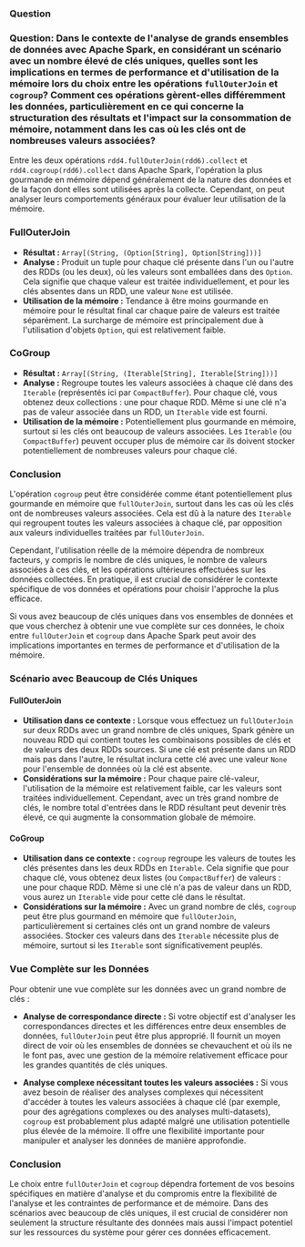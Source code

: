 ### Question

### Question: Dans le contexte de l'analyse de grands ensembles de données avec Apache Spark, en considérant un scénario avec un nombre élevé de clés uniques, quelles sont les implications en termes de performance et d'utilisation de la mémoire lors du choix entre les opérations `fullOuterJoin` et `cogroup`? Comment ces opérations gèrent-elles différemment les données, particulièrement en ce qui concerne la structuration des résultats et l'impact sur la consommation de mémoire, notamment dans les cas où les clés ont de nombreuses valeurs associées?


Entre les deux opérations `rdd4.fullOuterJoin(rdd6).collect` et `rdd4.cogroup(rdd6).collect` dans Apache Spark, l'opération la plus gourmande en mémoire dépend généralement de la nature des données et de la façon dont elles sont utilisées après la collecte. Cependant, on peut analyser leurs comportements généraux pour évaluer leur utilisation de la mémoire.

### FullOuterJoin

- **Résultat :** `Array[(String, (Option[String], Option[String]))]`
- **Analyse :** Produit un tuple pour chaque clé présente dans l'un ou l'autre des RDDs (ou les deux), où les valeurs sont emballées dans des `Option`. Cela signifie que chaque valeur est traitée individuellement, et pour les clés absentes dans un RDD, une valeur `None` est utilisée.
- **Utilisation de la mémoire :** Tendance à être moins gourmande en mémoire pour le résultat final car chaque paire de valeurs est traitée séparément. La surcharge de mémoire est principalement due à l'utilisation d'objets `Option`, qui est relativement faible.

### CoGroup

- **Résultat :** `Array[(String, (Iterable[String], Iterable[String]))]`
- **Analyse :** Regroupe toutes les valeurs associées à chaque clé dans des `Iterable` (représentés ici par `CompactBuffer`). Pour chaque clé, vous obtenez deux collections : une pour chaque RDD. Même si une clé n'a pas de valeur associée dans un RDD, un `Iterable` vide est fourni.
- **Utilisation de la mémoire :** Potentiellement plus gourmande en mémoire, surtout si les clés ont beaucoup de valeurs associées. Les `Iterable` (ou `CompactBuffer`) peuvent occuper plus de mémoire car ils doivent stocker potentiellement de nombreuses valeurs pour chaque clé.

### Conclusion

L'opération `cogroup` peut être considérée comme étant potentiellement plus gourmande en mémoire que `fullOuterJoin`, surtout dans les cas où les clés ont de nombreuses valeurs associées. Cela est dû à la nature des `Iterable` qui regroupent toutes les valeurs associées à chaque clé, par opposition aux valeurs individuelles traitées par `fullOuterJoin`.

Cependant, l'utilisation réelle de la mémoire dépendra de nombreux facteurs, y compris le nombre de clés uniques, le nombre de valeurs associées à ces clés, et les opérations ultérieures effectuées sur les données collectées. En pratique, il est crucial de considérer le contexte spécifique de vos données et opérations pour choisir l'approche la plus efficace.



Si vous avez beaucoup de clés uniques dans vos ensembles de données et que vous cherchez à obtenir une vue complète sur ces données, le choix entre `fullOuterJoin` et `cogroup` dans Apache Spark peut avoir des implications importantes en termes de performance et d'utilisation de la mémoire.

### Scénario avec Beaucoup de Clés Uniques

#### FullOuterJoin

- **Utilisation dans ce contexte :** Lorsque vous effectuez un `fullOuterJoin` sur deux RDDs avec un grand nombre de clés uniques, Spark génère un nouveau RDD qui contient toutes les combinaisons possibles de clés et de valeurs des deux RDDs sources. Si une clé est présente dans un RDD mais pas dans l'autre, le résultat inclura cette clé avec une valeur `None` pour l'ensemble de données où la clé est absente.
- **Considérations sur la mémoire :** Pour chaque paire clé-valeur, l'utilisation de la mémoire est relativement faible, car les valeurs sont traitées individuellement. Cependant, avec un très grand nombre de clés, le nombre total d'entrées dans le RDD résultant peut devenir très élevé, ce qui augmente la consommation globale de mémoire.

#### CoGroup

- **Utilisation dans ce contexte :** `cogroup` regroupe les valeurs de toutes les clés présentes dans les deux RDDs en `Iterable`. Cela signifie que pour chaque clé, vous obtenez deux listes (ou `CompactBuffer`) de valeurs : une pour chaque RDD. Même si une clé n'a pas de valeur dans un RDD, vous aurez un `Iterable` vide pour cette clé dans le résultat.
- **Considérations sur la mémoire :** Avec un grand nombre de clés, `cogroup` peut être plus gourmand en mémoire que `fullOuterJoin`, particulièrement si certaines clés ont un grand nombre de valeurs associées. Stocker ces valeurs dans des `Iterable` nécessite plus de mémoire, surtout si les `Iterable` sont significativement peuplés.

### Vue Complète sur les Données

Pour obtenir une vue complète sur les données avec un grand nombre de clés :

- **Analyse de correspondance directe :** Si votre objectif est d'analyser les correspondances directes et les différences entre deux ensembles de données, `fullOuterJoin` peut être plus approprié. Il fournit un moyen direct de voir où les ensembles de données se chevauchent et où ils ne le font pas, avec une gestion de la mémoire relativement efficace pour les grandes quantités de clés uniques.
  
- **Analyse complexe nécessitant toutes les valeurs associées :** Si vous avez besoin de réaliser des analyses complexes qui nécessitent d'accéder à toutes les valeurs associées à chaque clé (par exemple, pour des agrégations complexes ou des analyses multi-datasets), `cogroup` est probablement plus adapté malgré une utilisation potentielle plus élevée de la mémoire. Il offre une flexibilité importante pour manipuler et analyser les données de manière approfondie.

### Conclusion

Le choix entre `fullOuterJoin` et `cogroup` dépendra fortement de vos besoins spécifiques en matière d'analyse et du compromis entre la flexibilité de l'analyse et les contraintes de performance et de mémoire. Dans des scénarios avec beaucoup de clés uniques, il est crucial de considérer non seulement la structure résultante des données mais aussi l'impact potentiel sur les ressources du système pour gérer ces données efficacement.